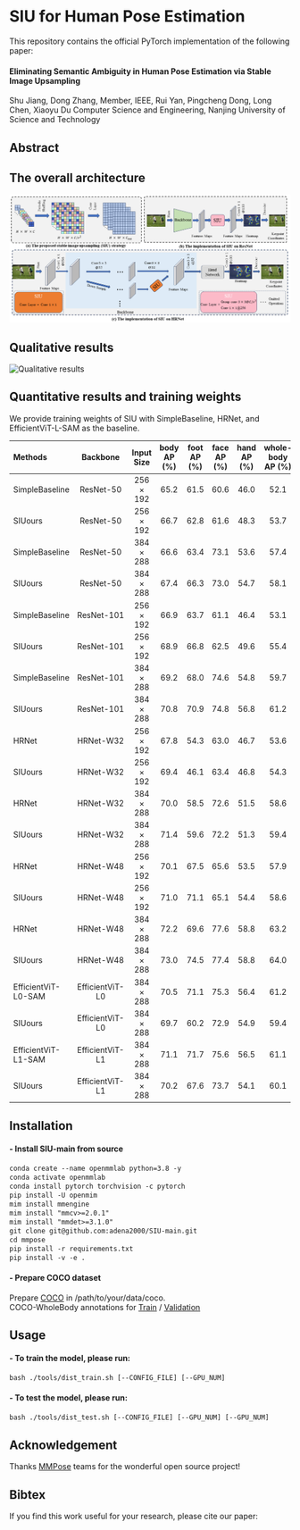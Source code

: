 # SIU for Human Pose Estimation

This repository contains the official PyTorch implementation of the following paper:

#### Eliminating Semantic Ambiguity in Human Pose Estimation via Stable Image Upsampling

Shu Jiang, Dong Zhang, Member, IEEE, Rui Yan, Pingcheng Dong, Long Chen, Xiaoyu Du
Computer Science and Engineering, Nanjing University of Science and Technology 

## Abstract 
<p align="justify">

## The overall architecture
![The overall architecture](https://github.com/adena2000/SIU/blob/main/assets/overall.png)<br>

## Qualitative results
![Qualitative results](https://github.com/adena2000/SIU/blob/main/assets/results.png)<br>

## Quantitative results and training weights<br>
We provide training weights of SIU with SimpleBaseline, HRNet, and EfficientViT-L-SAM as the baseline.<br>

| Methods | Backbone | Input Size | body AP (%)| foot AP (%)| face AP (%)| hand AP (%)| whole-body AP (%)| FLOPs | Params | FPS (f/s)| weights |
| :--- | :---: | :---: | :---: | :---: | :---: | :---: | :---: | :---: | :---: | :---: | ---: |
| SimpleBaseline| ResNet-50 | 256 × 192| 65.2 | 61.5 | 60.6 | 46.0 | 52.1 | 5.5G |34.0M | 1212.6 | - | 
| SIUours | ResNet-50 | 256 × 192 | 66.7 | 62.8 | 61.6 | 48.3 | 53.7 | 4.2G | 23.6M | 1517.0| [weight](https:) | 
| SimpleBaseline | ResNet-50 | 384 × 288 | 66.6 | 63.4 | 73.1 | 53.6 | 57.4 | 12.5G | 34.0M | 558.4 | - | 
| SIUours | ResNet-50 | 384 × 288 | 67.4 | 66.3 | 73.0 | 54.7 | 58.1 | 9.4G | 23.6M | 700.9 | [weight](https:) | 
| SimpleBaseline | ResNet-101 | 256 × 192 | 66.9 | 63.7 | 61.1 | 46.4 | 53.1 | 9.2G | 53.0M | 804.3 | - | 
|SIUours | ResNet-101 |256 × 192 |68.9 | 66.8 | 62.5 | 49.6 | 55.4 | 7.8G |42.5M |926.7|[weight](https:)| 
|SimpleBaseline |ResNet-101 |384 × 288 |69.2 | 68.0 | 74.6 | 54.8 | 59.7 | 20.7G | 53.0M | 370.4 | - | 
|SIUours |ResNet-101 |384 × 288 |70.8 | 70.9 | 74.8 | 56.8 | 61.2 | 17.6G |42.5M |428.6|[weight](https:)| 
|HRNet |HRNet-W32 |256 × 192 |67.8 | 54.3 | 63.0 | 46.7 | 53.6 | 7.7G |28.5M |750.2| - | 
|SIUours |HRNet-W32 |256 × 192 |69.4 | 46.1 | 63.4 | 46.8 | 54.3 | 7.4G |26.6M |753.0|[weight](https:)| 
|HRNet |HRNet-W32 |384 × 288 |70.0 | 58.5 | 72.6 | 51.5 | 58.6 | 17.3G |28.5M |337.3|-| 
|SIUours |HRNet-W32 |384 × 288 |71.4 | 59.6 | 72.2 | 51.3 | 59.4 | 16.6G |26.6M |337.9|[weight](https:)| 
|HRNet |HRNet-W48 |256 × 192 |70.1 |67.5 |65.6 |53.5 |57.9 |15.8G |63.6M |430.0|-| 
|SIUours |HRNet-W48 |256 × 192 |71.0 | 71.1 | 65.1 | 54.4 | 58.6 | 15.1G |59.2M |436.5|[weight](https:)| 
|HRNet |HRNet-W48 |384 × 288| 72.2 | 69.6 | 77.6 | 58.8 | 63.2 | 35.5G |63.6M |196.2|-| 
|SIUours |HRNet-W48 |384 × 288| 73.0 | 74.5 | 77.4 | 58.8 | 64.0 | 33.9G| 59.2M |199.4|[weight](https:)| 
|EfficientViT-L0-SAM |EfficientViT-L0 |384 × 288 |70.5 | 71.1 | 75.3 | 56.4 | 61.2 | 12.7G |32.0M |526.8|[weight](https:)| 
|SIUours |EfficientViT-L0 |384 × 288 |69.7 | 60.2 | 72.9 | 54.9 | 59.4 | 10.2G |27.8M |635.9|[weight](https:)| 
|EfficientViT-L1-SAM |EfficientViT-L1 |384 × 288 |71.1 | 71.7 | 75.6 | 56.5 | 61.1 | 14.2G |42.3M |460.3|[weight](https:)| 
|SIUours |EfficientViT-L1 |384 × 288 |70.2 | 67.6 |73.7 | 54.1 | 60.1 |11.7G |38.1M |544.8|[weight](https:)| 

## Installation<br>
#### - Install SIU-main from source<br>
```
conda create --name openmmlab python=3.8 -y
conda activate openmmlab
conda install pytorch torchvision -c pytorch
pip install -U openmim
mim install mmengine
mim install "mmcv>=2.0.1"
mim install "mmdet>=3.1.0"
git clone git@github.com:adena2000/SIU-main.git
cd mmpose
pip install -r requirements.txt
pip install -v -e . 
```
#### - Prepare COCO dataset<br>
Prepare [COCO](https://cocodataset.org/#download) in /path/to/your/data/coco.<br>
COCO-WholeBody annotations for [Train](https://connecthkuhk-my.sharepoint.com/:u:/g/personal/js20_connect_hku_hk/EfE4vxMce2NNiEfJUySLTmwBS5Ay2rbp5-7sHxN6BoldFw?e=tKTLi2) / [Validation](https://connecthkuhk-my.sharepoint.com/:u:/g/personal/js20_connect_hku_hk/EQuxJ51ZSXVPv6EeGnLT65YBvkaVQLAMRYW6pnk6sobfPA?e=jjV2u4)<br>

## Usage
#### - To train the model, please run:
```
bash ./tools/dist_train.sh [--CONFIG_FILE] [--GPU_NUM]
```
#### - To test the model, please run:
```
bash ./tools/dist_test.sh [--CONFIG_FILE] [--GPU_NUM] [--GPU_NUM]
```

## Acknowledgement<br>
 Thanks [MMPose](https://github.com/open-mmlab/mmpose) teams for the wonderful open source project!
## Bibtex
If you find this work useful for your research, please cite our paper:<br>
